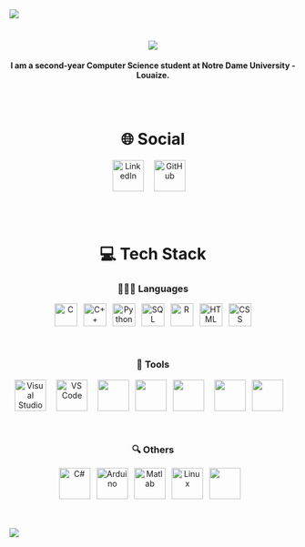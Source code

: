 <img src="https://github.com/ayhamsbh/ayhamsbh/assets/155199728/71fdbe6a-fd47-43fb-9673-b99af62379c7">
<h1 align="center"> <img src="https://readme-typing-svg.herokuapp.com/?font=Righteous&size=35&center=true&vCenter=true&width=500&height=70&duration=4000&lines=Hi+There!+👋;+I'm+Ayham+Bouhamdan!;" /> </h1>
<p align="center" font-size="150px"><b>I am a second-year Computer Science student at Notre Dame University - Louaize.</b></p>
<br><br>
<h1 align="center">🌐 Social</h1>
<p align="center">
    <a href="https://www.linkedin.com/in/ayham-s-bouhamdan-b832202a1/"><img alt="LinkedIn"width="55px"src="https://cdn.jsdelivr.net/gh/devicons/devicon/icons/linkedin/linkedin-original.svg" /></a>&ensp;&ensp;
    <a href="https://github.com/ayhamsbh"><img alt="GitHub" width="55px" src="https://github.com/user-attachments/assets/2aecb407-7b45-417f-a5ab-0719265263ba" /></a>&ensp;&ensp;
</p>
<br><br>
<h1 align="center">💻 Tech Stack</h1>
<h3 align="center">👨🏻‍💻 Languages</h3>
<p align="center">
    <img alt="C" width="40px" src="https://cdn.jsdelivr.net/gh/devicons/devicon@latest/icons/c/c-original.svg" />&ensp;
    <img alt="C++" width="40px" src="https://cdn.jsdelivr.net/gh/devicons/devicon@latest/icons/cplusplus/cplusplus-original.svg" />&ensp;
    <a href="https://www.python.org/" target="_blank"><img alt="Python" width="40px" src="https://cdn.jsdelivr.net/gh/devicons/devicon@latest/icons/python/python-original.svg" /></a>&ensp;
    <img alt="SQL" width="40px" src="https://cdn.jsdelivr.net/gh/devicons/devicon@latest/icons/azuresqldatabase/azuresqldatabase-original.svg" />&ensp;
    <a href="https://www.r-project.org/" target="_blank"><img alt="R" width="40px" src="https://cdn.jsdelivr.net/gh/devicons/devicon@latest/icons/r/r-original.svg" /></a>&ensp;
    <img alt="HTML" width="40px" src="https://cdn.jsdelivr.net/gh/devicons/devicon@latest/icons/html5/html5-original.svg" />&ensp;
    <img alt="CSS" width="40px" src="https://cdn.jsdelivr.net/gh/devicons/devicon@latest/icons/css3/css3-original.svg" />
</p>
<br>
<h3 align="center">🧰 Tools</h3>
<p align="center">
    <a href="https://visualstudio.microsoft.com/"><img alt="Visual Studio" width="55px" src="https://cdn.jsdelivr.net/gh/devicons/devicon@latest/icons/visualstudio/visualstudio-original.svg" /></a>&ensp;&ensp;
    <a href="https://code.visualstudio.com/"><img alt="VS Code" width="55px" src="https://cdn.jsdelivr.net/gh/devicons/devicon@latest/icons/vscode/vscode-original.svg" /></a>&ensp;&ensp;
    <img width="55px" src="https://cdn.jsdelivr.net/gh/devicons/devicon@latest/icons/pycharm/pycharm-original.svg" />&ensp;
    <a href="https://www.mysql.com/"><img width="55px" src="https://cdn.jsdelivr.net/gh/devicons/devicon@latest/icons/mysql/mysql-original.svg" /></a>&ensp;
    <a href="https://posit.co/downloads/"><img width="55px" src="https://cdn.jsdelivr.net/gh/devicons/devicon@latest/icons/rstudio/rstudio-original.svg" /></a>&ensp;&ensp;
    <img width="55px" src="https://cdn.jsdelivr.net/gh/devicons/devicon@latest/icons/anaconda/anaconda-original.svg" />&ensp;
    <img width="55px" src="https://cdn.jsdelivr.net/gh/devicons/devicon@latest/icons/jupyter/jupyter-original.svg" />&ensp;&ensp;
</p>
<br>
<h3 align="center">🔍 Others</h3>
<p align="center">
    <a href="https://www.w3schools.com/cs/index.php#:~:text=C%23%20(C%2DSharp)%20is,Start%20learning%20C%23%20now%20%C2%BB"><img alt="C#" width="55px" src="https://cdn.jsdelivr.net/gh/devicons/devicon@latest/icons/csharp/csharp-original.svg" /></a>&ensp;
    <a href="https://www.arduino.cc/"><img alt="Arduino" width="55px" src="https://cdn.jsdelivr.net/gh/devicons/devicon@latest/icons/arduino/arduino-original.svg" /></a>&ensp;
    <a href="https://www.mathworks.com/products/matlab.html"><img alt="Matlab" width="55px" src="https://cdn.jsdelivr.net/gh/devicons/devicon@latest/icons/matlab/matlab-original.svg" /></a>&ensp;
    <img alt="Linux" width="55px" src="https://cdn.jsdelivr.net/gh/devicons/devicon/icons/linux/linux-original.svg" />&ensp;
    <img width="55px" src="https://github.com/user-attachments/assets/62fb27ea-453b-47ba-a7e7-ce36646887c3" /> &ensp;
</p>
<br><br>

<img src="https://github.com/ayhamsbh/ayhamsbh/assets/155199728/71fdbe6a-fd47-43fb-9673-b99af62379c7">
